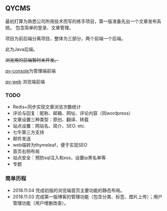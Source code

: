 ## QYCMS

最初打算为熟悉公司所用技术而写的练手项目，第一版准备先出一个文章发布系统。
包含简单的登录、文章管理。

项目为前后端分离项目，整体为三部分，两个前端一个后端。

此为Java后端。

~~浏览用的前端暂时未开发。~~

[qy-console](https://github.com/iwinder/qy-console.git)为管理端前端

[qy-web](https://github.com/iwinder/qy-web.git) 浏览端前端

### TODO
- Redis+同步实现文章浏览次数统计
- 评论与回复：昵称、邮箱、网址、评论内容（同wordpress）
- 文章设置三种类型：原创、翻译、转载
- 站点设置：网站名、简介、SEO. etc.
- 七牛第三方支持
- 邮件发送
- web端转为thymeleaf，便于实现SEO
- 首页右侧布局
- 站点安全：预防sql注入和xss，设置ip黑名单等 
- 专题
### 简单历程
- 2018.11.04  完成初版的浏览端首页主要功能的静态布局。
- 2018.11.03 完成第一版博客的管理功能（包含分类、标签、图片上传）；用户管理功能（用户增删改查）。


